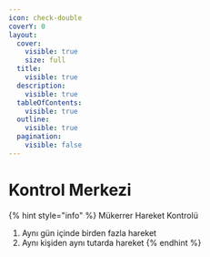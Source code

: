 ```yaml
---
icon: check-double
coverY: 0
layout:
  cover:
    visible: true
    size: full
  title:
    visible: true
  description:
    visible: true
  tableOfContents:
    visible: true
  outline:
    visible: true
  pagination:
    visible: false
---
```


# Kontrol Merkezi

{% hint style="info" %}
Mükerrer Hareket Kontrolü

1. Aynı gün içinde birden fazla hareket
2. Aynı kişiden aynı tutarda hareket
{% endhint %}

